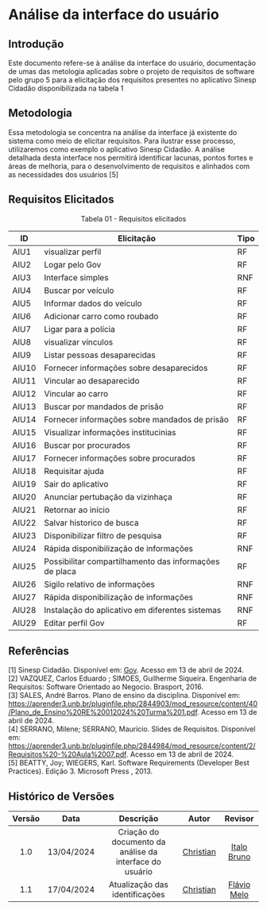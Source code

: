 # Análise da interface do usuário

## Introdução
Este documento refere-se à análise da interface do usuário, documentação de umas das metologia aplicadas sobre o projeto de requisitos de software pelo grupo 5 para a elicitação dos requisitos presentes no aplicativo Sinesp Cidadão disponibilizada na tabela 1

## Metodologia

Essa metodologia se concentra na análise da interface já existente do sistema como meio de elicitar requisitos. Para ilustrar esse processo, utilizaremos como exemplo o aplicativo Sinesp Cidadão. A análise detalhada desta interface nos permitirá identificar lacunas, pontos fortes e áreas de melhoria, 
para o desenvolvimento de requisitos e alinhados com as necessidades dos usuários [5]

## Requisitos Elicitados

<center>

Tabela 01 - Requisitos elicitados

| ID | Elicitação | Tipo | 
| ---- | ---- |---- |
| AIU1 | visualizar perfil | RF|
|  AIU2 | Logar pelo Gov |  RF|
|  AIU3 | Interface simples  |RNF|
|  AIU4 | Buscar por veículo | RF|
|  AIU5 | Informar dados do veículo |  RF|
|  AIU6 | Adicionar carro como roubado |  RF|
|   AIU7 | Ligar para a polícia| RF| Implementado|
|  AIU8  |visualizar vínculos|  RF|
|  AIU9 | Listar pessoas desaparecidas|  RF|
|  AIU10 | Fornecer informações sobre desaparecidos|RF|
|  AIU11  | Vincular ao desaparecido | RF|
|  AIU12  | Vincular ao carro | RF|
|  AIU13  | Buscar por mandados de prisão| RF|
|  AIU14  | Fornecer informações sobre mandados de prisão| RF|
|  AIU15  | Visualizar informações institucinias | RF|
|  AIU16  | Buscar por procurados | RF|
|  AIU17  | Fornecer informações sobre procurados | RF|
|  AIU18  | Requisitar ajuda | RF|
|  AIU19  | Sair do aplicativo| RF|
|  AIU20  | Anunciar pertubação da vizinhaça | RF| Implementado|
|  AIU21  | Retornar ao início | RF|
|  AIU22  | Salvar historico de busca	| RF|
|  AIU23  | Disponibilizar filtro de pesquisa | RF|
|  AIU24  | Rápida disponibilização de informações | RNF|
|  AIU25  | Possibilitar compartilhamento das informações de placa | RF|
|  AIU26  | Sigilo relativo de informações | RNF|
|  AIU27  | Rápida disponibilização de informações | RNF|
|  AIU28  | Instalação do aplicativo em diferentes sistemas | RNF|
|  AIU29  | Editar perfil Gov | RF|

</center>


## Referências
[1] Sinesp Cidadão. Disponível em: [Gov](https://www.gov.br/pt-br/apps/sinesp-cidadao). Acesso em 13 de abril de 2024.</br>
[2] VAZQUEZ, Carlos Eduardo ; SIMOES, Guilherme Siqueira. Engenharia de Requisitos: Software Orientado ao Negocio.  Brasport, 2016.</br>
[3] SALES, André Barros. Plano de ensino da disciplina. Disponível em: <https://aprender3.unb.br/pluginfile.php/2844903/mod_resource/content/40/Plano_de_Ensino%20RE%20012024%20Turma%201.pdf>. Acesso em 13 de abril de 2024.</br>
[4] SERRANO, Milene; SERRANO, Maurício. Slides de Requisitos. Disponível em: <https://aprender3.unb.br/pluginfile.php/2844984/mod_resource/content/2/Requisitos%20-%20Aula%2007.pdf>. Acesso em 13 de abril de 2024.</br>
[5] BEATTY, Joy; WIEGERS, Karl. Software Requirements (Developer Best Practices). Edição 3. Microsoft Press , 2013.
## Histórico de Versões
| Versão | Data | Descrição | Autor | Revisor |
| :----: | :--: | :-------: | :---: | :-----: |
| 1.0 | 13/04/2024 | Criação do documento da análise da interface do usuário | [Christian](https://github.com/crstyhs)| [Italo Bruno](https://github.com/ItaloBrunoM) |
| 1.1 | 17/04/2024 | Atualização das identificações | [Christian](https://github.com/crstyhs)| [Flávio Melo](https://github.com/flavioovatsug) |

